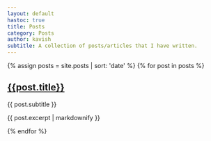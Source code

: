 ```yaml
---
layout: default
hastoc: true
title: Posts
category: Posts
author: kavish
subtitle: A collection of posts/articles that I have written.
---
```


{% assign posts = site.posts | sort: 'date' %}
{% for post in posts %}
<md-filled-card class="card">
    <div class="card__header">
        <div class="card__header-text">
            <div class="card__title">
                <a href='{{post.url | relative_url}}'><h2>{{post.title}}</h2></a>
            </div>
            <div class="card__subtitle">{{ post.subtitle }}</div>
        </div>
    </div>
    <div class="card__secondary body-medium">
        <p>{{ post.excerpt | markdownify }}</p>
    </div>
</md-filled-card>
{% endfor %}